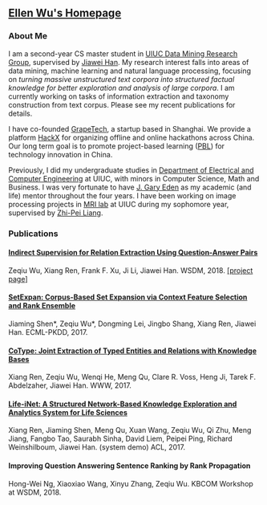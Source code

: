 ## [Ellen Wu's Homepage](http://ellenmellon.github.io/)

### About Me

I am a second-year CS master student in [UIUC Data Mining Research Group](http://dm1.cs.uiuc.edu/), supervised by [Jiawei Han](http://hanj.cs.illinois.edu/). My research interest falls into areas of data mining, machine learning and natural language processing, focusing on *turning massive unstructured text corpora into structured factual knowledge for better exploration and analysis of large corpora*. I am currently working on tasks of information extraction and taxonomy construction from text corpus. Please see my recent publications for details. 

I have co-founded [GrapeTech](https://www.hackx.org/aboutUs), a startup based in Shanghai. We provide a platform [HackX](https://www.hackx.org) for organizing offline and online hackathons across China. Our long term goal is to promote project-based learning ([PBL](https://en.wikipedia.org/wiki/Project-based_learning)) for technology innovation in China. 

Previously, I did my undergraduate studies in [Department of Electrical and Computer Engineering](https://ece.illinois.edu/) at UIUC, with minors in Computer Science, Math and Business. I was very fortunate to have [J. Gary Eden](https://ece.illinois.edu/directory/profile/jgeden) as my academic (and life) mentor throughout the four years. I have been working on image processing projects in [MRI lab](http://mri.beckman.uiuc.edu/) at UIUC during my sophomore year, supervised by [Zhi-Pei Liang](https://ece.illinois.edu/directory/profile/z-liang). 


### Publications

#### [Indirect Supervision for Relation Extraction Using Question-Answer Pairs](https://arxiv.org/pdf/1710.11169.pdf)
Zeqiu Wu, Xiang Ren, Frank F. Xu, Ji Li, Jiawei Han. WSDM, 2018. [[project page]](https://ellenmellon.github.io/ReQuest/)


#### [SetExpan: Corpus-Based Set Expansion via Context Feature Selection and Rank Ensemble](http://ecmlpkdd2017.ijs.si/papers/paperID296.pdf)
Jiaming Shen*, Zeqiu Wu*, Dongming Lei, Jingbo Shang, Xiang Ren, Jiawei Han. ECML-PKDD, 2017.


#### [CoType: Joint Extraction of Typed Entities and Relations with Knowledge Bases](https://arxiv.org/pdf/1610.08763.pdf)
Xiang Ren, Zeqiu Wu, Wenqi He, Meng Qu, Clare R. Voss, Heng Ji, Tarek F. Abdelzaher, Jiawei Han. WWW, 2017.


#### [Life-iNet: A Structured Network-Based Knowledge Exploration and Analytics System for Life Sciences](http://xren7.web.engr.illinois.edu/acl2017_camera%20ready.pdf)
Xiang Ren, Jiaming Shen, Meng Qu, Xuan Wang, Zeqiu Wu, Qi Zhu, Meng Jiang, Fangbo Tao, Saurabh Sinha, David Liem, Peipei Ping, Richard Weinshilboum, Jiawei Han. (system demo) ACL, 2017.


#### Improving Question Answering Sentence Ranking by Rank Propagation
Hong-Wei Ng, Xiaoxiao Wang, Xinyu Zhang, Zeqiu Wu. KBCOM Workshop at WSDM, 2018.

